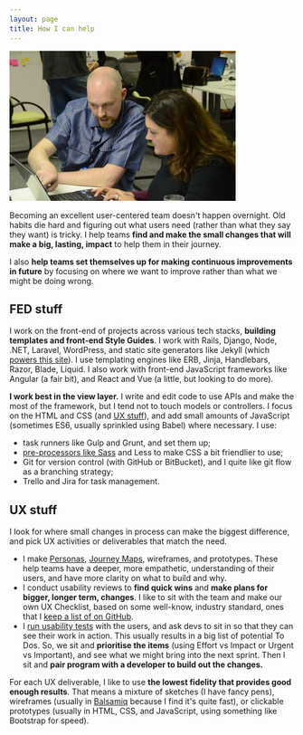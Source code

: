 ```yaml
---
layout: page
title: How I can help
---
```


<a href="/wp-content/uploads/2016/09/point-and-explain.jpg"><img src="/wp-content/uploads/2016/09/point-and-explain-400x265.jpg" alt="point-and-explain" width="400" height="265" class="pull-right pop-right" /></a>

Becoming an excellent user-centered team doesn't happen overnight. Old habits die hard and figuring out what users need (rather than what they say they want) is tricky. I help teams **find and make the small changes that will make a big, lasting, impact** to help them in their journey.

I also **help teams set themselves up for making continuous improvements in future** by focusing on where we want to improve rather than what we might be doing wrong.

## FED stuff

I work on the front-end of projects across various tech stacks, **building templates and front-end Style Guides**. I work with Rails, Django, Node, .NET, Laravel, WordPress, and static site generators like Jekyll (which [powers this site](https://github.com/SteveBarnett/human-centred/)). I use templating engines like ERB, Jinja, Handlebars, Razor, Blade, Liquid. I also work with front-end JavaScript frameworks like Angular (a fair bit), and React and Vue (a little, but looking to do more). 

**I work best in the view layer.** I write and edit code to use APIs and make the most of the framework, but I tend not to touch models or controllers. I focus on the HTML and CSS (and [UX stuff](#ux-stuff)), and add small amounts of JavaScript (sometimes ES6, usually sprinkled using Babel) where necessary. I use:

- task runners like Gulp and Grunt, and set them up;
- [pre-processors like Sass](/2015/03/20/getting-into-sass/) and Less to make CSS a bit friendlier to use;
- Git for version control (with GitHub or BitBucket), and I quite like git flow as a branching strategy;
- Trello and Jira for task management.

## UX stuff

I look for where small changes in process can make the biggest difference, and pick UX activities or deliverables that match the need.

- I make [Personas](/2015/06/04/user-centered-design-things-at-praekelt/), [Journey Maps](/2015/06/15/more-user-centered-design-things-at-praekelt/), wireframes, and prototypes. These help teams have a deeper, more empathetic, understanding of their users, and have more clarity on what to build and why. 
- I conduct usability reviews to **find quick wins** and **make plans for bigger, longer term, changes**. I like to sit with the team and make our own UX Checklist, based on some well-know, industry standard, ones that I [keep a list of on GitHub](https://github.com/SteveBarnett/Checklists/).
- I [run usability tests](/2017/09/07/talking-to-people-thoughts-on-usability-testing/) with the users, and ask devs to sit in so that they can see their work in action. This usually results in a big list of potential To Dos. So, we sit and **prioritise the items** (using Effort vs Impact or Urgent vs Important), and see what we might bring into the next sprint. Then I sit and **pair program with a developer to build out the changes.**

For each UX deliverable, I like to use **the lowest fidelity that provides good enough results**. That means a mixture of sketches (I have fancy pens), wireframes (usually in [Balsamiq](https://balsamiq.com/) because I find it's quite fast), or clickable prototypes (usually in HTML, CSS, and JavaScript, using something like Bootstrap for speed).
